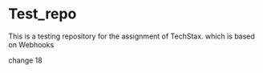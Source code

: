 # Test_repo
This is a testing repository for the assignment of TechStax. which is based on Webhooks

change 18
